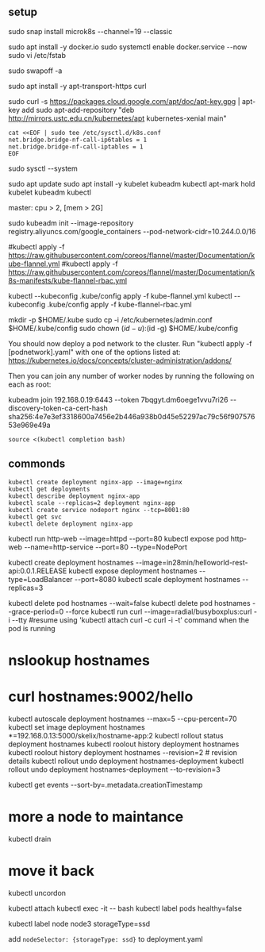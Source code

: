 ## setup
sudo snap install microk8s --channel=19 --classic

sudo apt install -y docker.io
sudo systemctl enable docker.service --now
sudo vi /etc/fstab

sudo swapoff -a

sudo apt install -y apt-transport-https curl

sudo curl -s https://packages.cloud.google.com/apt/doc/apt-key.gpg | apt-key add
sudo apt-add-repository "deb http://mirrors.ustc.edu.cn/kubernetes/apt kubernetes-xenial main"

```
cat <<EOF | sudo tee /etc/sysctl.d/k8s.conf
net.bridge.bridge-nf-call-ip6tables = 1
net.bridge.bridge-nf-call-iptables = 1
EOF
```
sudo sysctl --system

sudo apt update
sudo apt install -y kubelet kubeadm kubectl
apt-mark hold kubelet kubeadm kubectl

master: cpu > 2, [mem > 2G]

sudo kubeadm init --image-repository registry.aliyuncs.com/google_containers --pod-network-cidr=10.244.0.0/16

#kubectl apply -f https://raw.githubusercontent.com/coreos/flannel/master/Documentation/kube-flannel.yml
#kubectl apply -f https://raw.githubusercontent.com/coreos/flannel/master/Documentation/k8s-manifests/kube-flannel-rbac.yml

kubectl --kubeconfig .kube/config apply -f kube-flannel.yml
kubectl --kubeconfig .kube/config apply -f kube-flannel-rbac.yml

mkdir -p $HOME/.kube
sudo cp -i /etc/kubernetes/admin.conf $HOME/.kube/config
sudo chown $(id -u):$(id -g) $HOME/.kube/config

You should now deploy a pod network to the cluster.
Run "kubectl apply -f [podnetwork].yaml" with one of the options listed at:
https://kubernetes.io/docs/concepts/cluster-administration/addons/

Then you can join any number of worker nodes by running the following on each as root:

kubeadm join 192.168.0.19:6443 --token 7bqgyt.dm6oege1vvu7ri26 --discovery-token-ca-cert-hash sha256:4e7e3ef3318600a7456e2b446a938b0d45e52297ac79c56f90757653e969e49a

`source <(kubectl completion bash)`

## commonds

```
kubectl create deployment nginx-app --image=nginx
kubectl get deployments
kubectl describe deployment nginx-app
kubectl scale --replicas=2 deployment nginx-app
kubectl create service nodeport nginx --tcp=8001:80
kubectl get svc
kubectl delete deployment nginx-app
```

kubectl run http-web --image=httpd --port=80
kubectl expose pod http-web --name=http-service --port=80 --type=NodePort

kubectl create deployment hostnames --image=in28min/helloworld-rest-api:0.0.1.RELEASE
kubectl expose deployment hostnames --type=LoadBalancer --port=8080
kubectl scale  deployment hostnames --replicas=3

kubectl delete pod hostnames --wait=false
kubectl delete pod hostnames --grace-period=0 --force
kubectl run curl --image=radial/busyboxplus:curl -i --tty
#resume using 'kubectl attach curl -c curl -i -t' command when the pod is running
# nslookup hostnames
# curl hostnames:9002/hello

kubectl autoscale deployment hostnames --max=5 --cpu-percent=70
kubectl set image deployment hostnames *=192.168.0.13:5000/skelix/hostname-app:2
kubectl rollout status deployment hostnames
kubectl roolout history deployment hostnames
kubectl roolout history deployment hostnames --revision=2 # revision details
kubectl rollout undo deployment hostnames-deployment
kubectl rollout undo deployment hostnames-deployment --to-revision=3

kubectl get events --sort-by=.metadata.creationTimestamp

# more a node to maintance
kubectl drain <node>
# move it back
kubectl uncordon <node>

kubectl attach <pod>
kubectl exec -it <pod> -- bash
kubectl label pods <pod> healthy=false

kubectl label node node3 storageType=ssd

add `nodeSelector: {storageType: ssd}` to deployment.yaml
